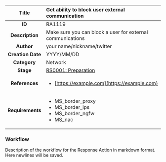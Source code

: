 | Title                       | Get ability to block user external communication         |
|:---------------------------:|:--------------------|
| **ID**                      | RA1119            |
| **Description**             | Make sure you can block a user for external communications   |
| **Author**                  | your name/nickname/twitter        |
| **Creation Date**           | YYYY/MM/DD |
| **Category**                | Network      |
| **Stage**                   |[RS0001: Preparation](../Response_Stages/RS0001.md)| 
| **References** |<ul><li>[https://example.com](https://example.com)</li></ul>|
| **Requirements** |<ul><li>MS_border_proxy</li><li>MS_border_ips</li><li>MS_border_ngfw</li><li>MS_nac</li></ul>|

### Workflow

Description of the workflow for the Response Action in markdown format.  
Here newlines will be saved.  
